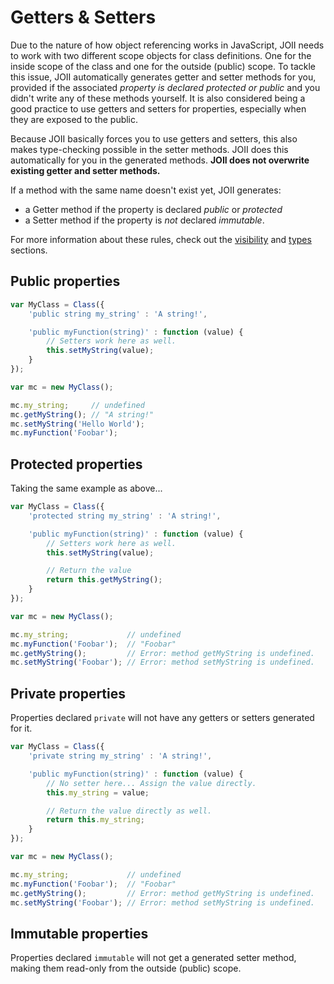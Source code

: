 # Getters & Setters

Due to the nature of how object referencing works in JavaScript, JOII needs to
work with two different scope objects for class definitions. One for the inside
scope of the class and one for the outside (public) scope. To tackle this issue,
JOII automatically generates getter and setter methods for you, provided if the
associated _property is declared *protected* or *public*_ and you didn't write
any of these methods yourself. It is also considered being a good practice to
use getters and setters for properties, especially when they are exposed to the
public.

Because JOII basically forces you to use getters and setters, this also makes
type-checking possible in the setter methods. JOII does this automatically for
you in the generated methods. **JOII does not overwrite existing getter and
setter methods.**

If a method with the same name doesn't exist yet, JOII generates:
 - a Getter method if the property is declared *public* or *protected*
 - a Setter method if the property is *not* declared *immutable*.

For more information about these rules, check out the [visibility](/meta/visibility)
and [types](/meta/types) sections.

## Public properties

```javascript
var MyClass = Class({
    'public string my_string' : 'A string!',

    'public myFunction(string)' : function (value) {
        // Setters work here as well.
        this.setMyString(value);
    }
});

var mc = new MyClass();

mc.my_string;     // undefined
mc.getMyString(); // "A string!"
mc.setMyString('Hello World');
mc.myFunction('Foobar');
```

## Protected properties

Taking the same example as above...
```javascript
var MyClass = Class({
    'protected string my_string' : 'A string!',

    'public myFunction(string)' : function (value) {
        // Setters work here as well.
        this.setMyString(value);

        // Return the value
        return this.getMyString();
    }
});

var mc = new MyClass();

mc.my_string;             // undefined
mc.myFunction('Foobar');  // "Foobar"
mc.getMyString();         // Error: method getMyString is undefined.
mc.setMyString('Foobar'); // Error: method setMyString is undefined.
```

## Private properties

Properties declared `private` will not have any getters or setters generated for it.

```javascript
var MyClass = Class({
    'private string my_string' : 'A string!',

    'public myFunction(string)' : function (value) {
        // No setter here... Assign the value directly.
        this.my_string = value;

        // Return the value directly as well.
        return this.my_string;
    }
});

var mc = new MyClass();

mc.my_string;             // undefined
mc.myFunction('Foobar');  // "Foobar"
mc.getMyString();         // Error: method getMyString is undefined.
mc.setMyString('Foobar'); // Error: method setMyString is undefined.
```

## Immutable properties

Properties declared `immutable` will not get a generated setter method, making
them read-only from the outside (public) scope.


